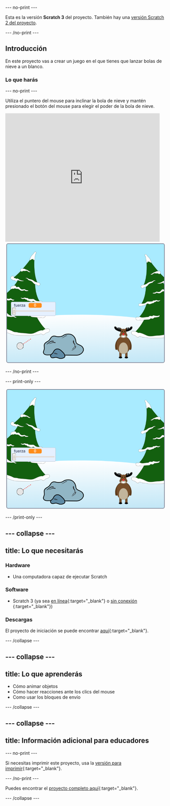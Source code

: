 --- no-print ---

Esta es la versión **Scratch 3** del proyecto. También hay una [versión Scratch 2 del proyecto](https://projects.raspberrypi.org/en/projects/snowball-fight-scratch2).

--- /no-print ---

## Introducción

En este proyecto vas a crear un juego en el que tienes que lanzar bolas de nieve a un blanco.

### Lo que harás

--- no-print ---

Utiliza el puntero del mouse para inclinar la bola de nieve y mantén presionado el botón del mouse para elegir el poder de la bola de nieve.

<div class="scratch-preview">
  <iframe allowtransparency="true" width="485" height="402" src="https://scratch.mit.edu/projects/embed/302159331/?autostart=true" frameborder="0" scrolling="no"></iframe>
  <img src="images/snow-final.png">
</div>

--- /no-print ---

--- print-only ---

![proyecto completo](images/snow-final.png)

--- /print-only ---

--- collapse ---
---
title: Lo que necesitarás
---

### Hardware

+ Una computadora capaz de ejecutar Scratch

### Software

+ Scratch 3 (ya sea [en línea](http://rpf.io/scratchon){:target="_blank"} o [sin conexión](http://rpf.io/scratchoff) {:target="_blank"})

### Descargas

El proyecto de iniciación se puede encontrar [aquí](http://rpf.io/p/en/snowball-fight-go){:target="_blank"}.

--- /collapse ---

--- collapse ---
---
title: Lo que aprenderás
---

- Cómo animar objetos
- Cómo hacer reacciones ante los clics del mouse
- Como usar los bloques de envío

--- /collapse ---

--- collapse ---
---
title: Información adicional para educadores
---

--- no-print ---

Si necesitas imprimir este proyecto, usa la [versión para imprimir](https://projects.raspberrypi.org/en/projects/snowball-fight/print){:target="_blank"}.

--- /no-print ---

Puedes encontrar el [proyecto completo aquí](http://rpf.io/p/en/snowball-fight-get){:target="_blank"}.

--- /collapse ---
